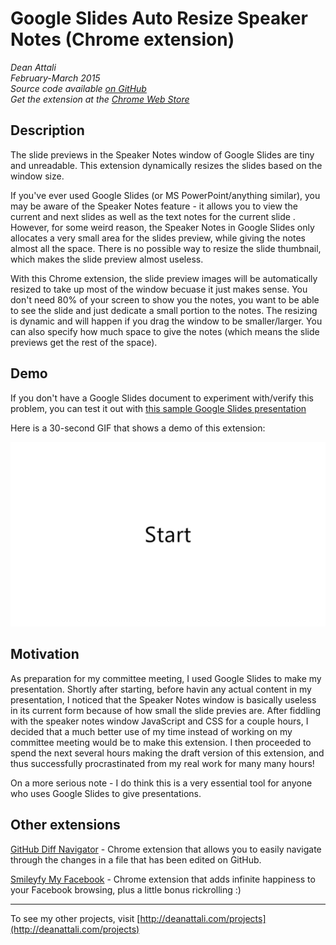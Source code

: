# Google Slides Auto Resize Speaker Notes (Chrome extension)

_Dean Attali_    
_February-March 2015_    
_Source code available [on GitHub](https://github.com/daattali/gslides-betternotes-extension)_     
_Get the extension at the [Chrome Web Store](TODO)_  


## Description

The slide previews in the Speaker Notes window of Google Slides are tiny and unreadable. This extension dynamically resizes the slides based on the window size.

If you've ever used Google Slides (or MS PowerPoint/anything similar), you may be aware of the Speaker Notes feature - it allows you to view the current and next slides as well as the text notes for the current slide . However, for some weird reason, the Speaker Notes in Google Slides only allocates a very small area for the slides preview, while giving the notes almost all the space. There is no possible way to resize the slide thumbnail, which makes the slide preview almost useless.

With this Chrome extension, the slide preview images will be automatically resized to take up most of the window becuase it just makes sense. You don't need 80% of your screen to show you the notes, you want to be able to see the slide and just dedicate a small portion to the notes. The resizing is dynamic and will happen if you drag the window to be smaller/larger. You can also specify how much space to give the notes (which means the slide previews get the rest of the space).


## Demo

If you don't have a Google Slides document to experiment with/verify this problem, you can test it out with [this sample Google Slides presentation](https://docs.google.com/presentation/d/18svsKPFNQrBLOSAmOouD410kX9fuaNp3e1K1GTTBLiU/edit?usp=sharing)

Here is a 30-second GIF that shows a demo of this extension:

![Demo](./img/doc/demo.gif)

## Motivation

As preparation for my committee meeting, I used Google Slides to make my presentation. Shortly after starting, before havin any actual content in my presentation, I noticed that the Speaker Notes window is basically useless in its current form because of how small the slide previes are. After fiddling with the speaker notes window JavaScript and CSS for a couple hours, I decided that a much better use of my time instead of working on my committee meeting would be to make this extension. I then proceeded to spend the next several hours making the draft version of this extension, and thus successfully procrastinated from my real work for many many hours!

On a more serious note - I do think this is a very essential tool for anyone who uses Google Slides to give presentations.

## Other extensions

[GitHub Diff Navigator](https://github.com/daattali/github-diff-navigator-extension) - Chrome extension that allows you to easily navigate through the changes in a file that has been edited on GitHub.

[Smileyfy My Facebook](https://github.com/daattali/smileyfy-my-facebook-extension) - Chrome extension that adds infinite happiness to your Facebook browsing, plus a little bonus rickrolling :) 

---

To see my other projects, visit [http://deanattali.com/projects](http://deanattali.com/projects)

